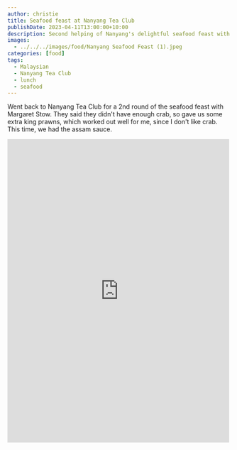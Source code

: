 ```yaml
---
author: christie
title: Seafood feast at Nanyang Tea Club
publishDate: 2023-04-11T13:00:00+10:00
description: Second helping of Nanyang's delightful seafood feast with Margaret and Sandy.
images:
  - ../../../images/food/Nanyang Seafood Feast (1).jpeg
categories: [food]
tags:
  - Malaysian
  - Nanyang Tea Club
  - lunch
  - seafood
---
```

Went back to Nanyang Tea Club for a 2nd round of the seafood feast with Margaret Stow. They said they didn't have enough crab, so gave us some extra king prawns, which worked out well for me, since I don't like crab. This time, we had the assam sauce.

<iframe src="https://www.facebook.com/plugins/post.php?href=https%3A%2F%2Fwww.facebook.com%2Fchris1.tham%2Fposts%2Fpfbid02juVg3rtww9btTY1mwD37L8YRwHPhipQRsZVEPX9CewaSjZ9g78VfpTwaZAURdW5Ll&show_text=true&width=500" width="500" height="684" style="border:none;overflow:hidden" scrolling="no" frameborder="0" allowfullscreen="true" allow="autoplay; clipboard-write; encrypted-media; picture-in-picture; web-share"></iframe>
